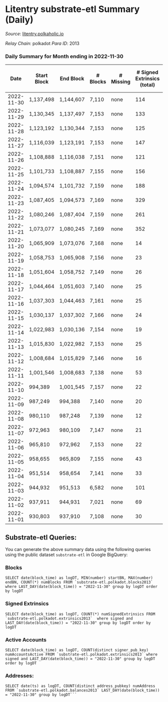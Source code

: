 # Litentry substrate-etl Summary (Daily)

_Source_: [litentry.polkaholic.io](https://litentry.polkaholic.io)

*Relay Chain*: polkadot
*Para ID*: 2013



### Daily Summary for Month ending in 2022-11-30


| Date | Start Block | End Block | # Blocks | # Missing | # Signed Extrinsics (total) | # Active Accounts | # Addresses with Balances | # Events | # Transfers | # XCM Transfers In | # XCM Transfers Out |
| ---- | ----------- | --------- | -------- | --------- | --------------------------- | ----------------- | ------------------------- | -------- | ----------- | ------------------ | ------------------- |
| 2022-11-30 | 1,137,498 | 1,144,607 | 7,110 | none  | 114 | 59 | 4,720 | 18,274 |   |   |   |
| 2022-11-29 | 1,130,345 | 1,137,497 | 7,153 | none  | 133 | 59 |  | 18,403 |   |   |   |
| 2022-11-28 | 1,123,192 | 1,130,344 | 7,153 | none  | 125 | 64 |  | 18,290 |   |   |   |
| 2022-11-27 | 1,116,039 | 1,123,191 | 7,153 | none  | 147 | 70 |  | 18,367 |   |   |   |
| 2022-11-26 | 1,108,888 | 1,116,038 | 7,151 | none  | 121 | 56 |  | 18,119 |   |   |   |
| 2022-11-25 | 1,101,733 | 1,108,887 | 7,155 | none  | 156 | 60 |  | 18,164 |   |   |   |
| 2022-11-24 | 1,094,574 | 1,101,732 | 7,159 | none  | 188 | 71 |  | 18,050 |   |   |   |
| 2022-11-23 | 1,087,405 | 1,094,573 | 7,169 | none  | 329 | 95 |  | 18,372 |   |   |   |
| 2022-11-22 | 1,080,246 | 1,087,404 | 7,159 | none  | 261 | 81 |  | 17,168 |   |   |   |
| 2022-11-21 | 1,073,077 | 1,080,245 | 7,169 | none  | 352 | 99 |  | 16,923 |   |   |   |
| 2022-11-20 | 1,065,909 | 1,073,076 | 7,168 | none  | 14 | 11 |  | 14,506 |   |   |   |
| 2022-11-19 | 1,058,753 | 1,065,908 | 7,156 | none  | 23 | 17 |  | 14,551 |   |   |   |
| 2022-11-18 | 1,051,604 | 1,058,752 | 7,149 | none  | 26 | 21 |  | 14,543 |   |   |   |
| 2022-11-17 | 1,044,464 | 1,051,603 | 7,140 | none  | 25 | 20 |  | 14,520 |   |   |   |
| 2022-11-16 | 1,037,303 | 1,044,463 | 7,161 | none  | 25 | 21 |  | 14,557 |   |   |   |
| 2022-11-15 | 1,030,137 | 1,037,302 | 7,166 | none  | 24 | 13 |  | 14,557 |   |   |   |
| 2022-11-14 | 1,022,983 | 1,030,136 | 7,154 | none  | 19 | 13 |  | 14,496 |   |   |   |
| 2022-11-13 | 1,015,830 | 1,022,982 | 7,153 | none  | 25 | 12 |  | 14,537 |   |   |   |
| 2022-11-12 | 1,008,684 | 1,015,829 | 7,146 | none  | 16 | 10 |  | 14,499 | 15  |   |   |
| 2022-11-11 | 1,001,546 | 1,008,683 | 7,138 | none  | 53 | 16 |  | 14,663 |   |   |   |
| 2022-11-10 | 994,389 | 1,001,545 | 7,157 | none  | 22 | 12 |  | 14,498 |   |   |   |
| 2022-11-09 | 987,249 | 994,388 | 7,140 | none  | 20 | 10 |  | 14,448 |   |   |   |
| 2022-11-08 | 980,110 | 987,248 | 7,139 | none  | 12 | 11 |  | 14,395 |   |   |   |
| 2022-11-07 | 972,963 | 980,109 | 7,147 | none  | 21 | 16 |  | 14,466 |   |   |   |
| 2022-11-06 | 965,810 | 972,962 | 7,153 | none  | 22 | 16 |  | 14,478 |   |   |   |
| 2022-11-05 | 958,655 | 965,809 | 7,155 | none  | 43 | 21 | 4,680 | 14,602 |   |   |   |
| 2022-11-04 | 951,514 | 958,654 | 7,141 | none  | 33 | 25 |  | 14,518 |   |   |   |
| 2022-11-03 | 944,932 | 951,513 | 6,582 | none  | 101 | 56 | 4,680 | 13,793 |   |   |   |
| 2022-11-02 | 937,911 | 944,931 | 7,021 | none  | 69 | 41 | 4,680 | 14,504 |   |   |   |
| 2022-11-01 | 930,803 | 937,910 | 7,108 | none  | 30 | 19 | 4,679 | 14,427 |   |   |   |

## Substrate-etl Queries:
You can generate the above summary data using the following queries using the public dataset `substrate-etl` in Google BigQuery:


### Blocks
```
SELECT date(block_time) as logDT, MIN(number) startBN, MAX(number) endBN, COUNT(*) numBlocks FROM `substrate-etl.polkadot.blocks2013`  where LAST_DAY(date(block_time)) = "2022-11-30" group by logDT order by logDT
```


### Signed Extrinsics
```
SELECT date(block_time) as logDT, COUNT(*) numSignedExtrinsics FROM `substrate-etl.polkadot.extrinsics2013`  where signed and LAST_DAY(date(block_time)) = "2022-11-30" group by logDT order by logDT
```


### Active Accounts
```
SELECT date(block_time) as logDT, COUNT(distinct signer_pub_key) numAccountsActive FROM `substrate-etl.polkadot.extrinsics2013` where signed and LAST_DAY(date(block_time)) = "2022-11-30" group by logDT order by logDT
```


### Addresses:
```
SELECT date(ts) as logDT, COUNT(distinct address_pubkey) numAddress FROM `substrate-etl.polkadot.balances2013` LAST_DAY(date(block_time)) = "2022-11-30" group by logDT```

